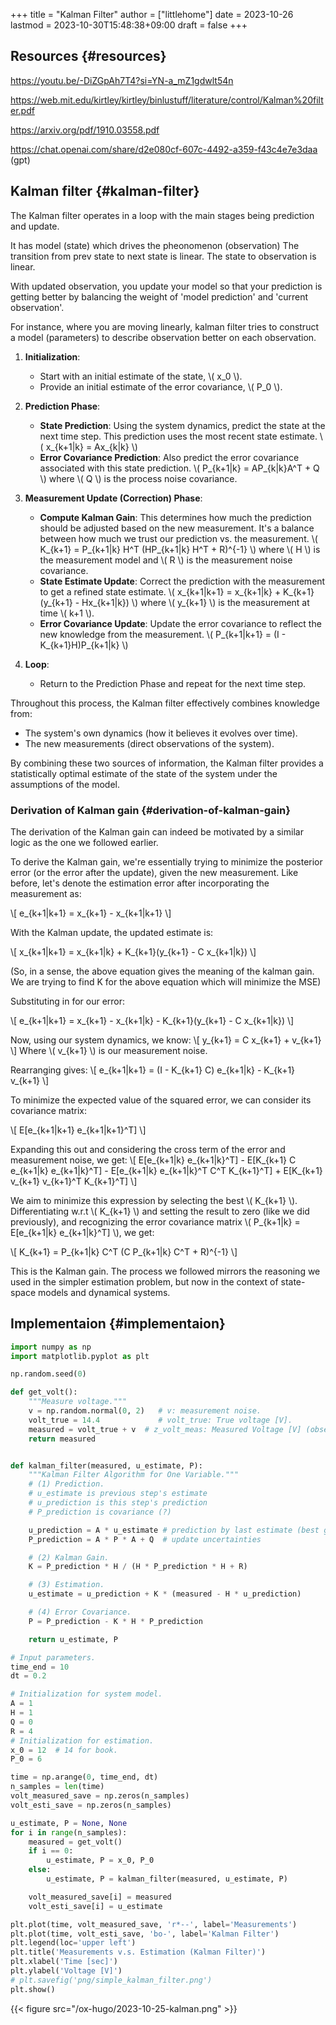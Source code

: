 +++
title = "Kalman Filter"
author = ["littlehome"]
date = 2023-10-26
lastmod = 2023-10-30T15:48:38+09:00
draft = false
+++

## Resources {#resources}

<https://youtu.be/-DiZGpAh7T4?si=YN-a_mZ1gdwlt54n>

<https://web.mit.edu/kirtley/kirtley/binlustuff/literature/control/Kalman%20filter.pdf>

<https://arxiv.org/pdf/1910.03558.pdf>

<https://chat.openai.com/share/d2e080cf-607c-4492-a359-f43c4e7e3daa> (gpt)


## Kalman filter {#kalman-filter}

The Kalman filter operates in a loop with the main stages being prediction and update.

It has model (state) which drives the pheonomenon (observation)
The transition from prev state to next state is linear.
The state to observation is linear.

With updated observation, you update your model so that your prediction is getting better by balancing the weight of 'model prediction' and 'current observation'.

For instance, where you are moving linearly, kalman filter tries to construct a model (parameters) to describe observation better on each observation.

1.  ****Initialization****:
    -   Start with an initial estimate of the state, \\( x\_0 \\).
    -   Provide an initial estimate of the error covariance, \\( P\_0 \\).

2.  ****Prediction Phase****:
    -   ****State Prediction****: Using the system dynamics, predict the state at the next time step. This prediction uses the most recent state estimate.
        \\( x\_{k+1|k} = Ax\_{k|k} \\)
    -   ****Error Covariance Prediction****: Also predict the error covariance associated with this state prediction.
          \\( P\_{k+1|k} = AP\_{k|k}A^T + Q \\)
        where \\( Q \\) is the process noise covariance.

3.  ****Measurement Update (Correction) Phase****:
    -   ****Compute Kalman Gain****: This determines how much the prediction should be adjusted based on the new measurement. It's a balance between how much we trust our prediction vs. the measurement.
          \\( K\_{k+1} = P\_{k+1|k} H^T (HP\_{k+1|k} H^T + R)^{-1} \\)
        where \\( H \\) is the measurement model and \\( R \\) is the measurement noise covariance.
    -   ****State Estimate Update****: Correct the prediction with the measurement to get a refined state estimate.
          \\( x\_{k+1|k+1} = x\_{k+1|k} + K\_{k+1}(y\_{k+1} - Hx\_{k+1|k}) \\)
        where \\( y\_{k+1} \\) is the measurement at time \\( k+1 \\).
    -   ****Error Covariance Update****: Update the error covariance to reflect the new knowledge from the measurement.
        \\( P\_{k+1|k+1} = (I - K\_{k+1}H)P\_{k+1|k} \\)

4.  ****Loop****:
    -   Return to the Prediction Phase and repeat for the next time step.

Throughout this process, the Kalman filter effectively combines knowledge from:

-   The system's own dynamics (how it believes it evolves over time).
-   The new measurements (direct observations of the system).

By combining these two sources of information, the Kalman filter provides a statistically optimal estimate of the state of the system under the assumptions of the model.


### Derivation of Kalman gain {#derivation-of-kalman-gain}

The derivation of the Kalman gain can indeed be motivated by a similar logic as the one we followed earlier.

To derive the Kalman gain, we're essentially trying to minimize the posterior error (or the error after the update), given the new measurement. Like before, let's denote the estimation error after incorporating the measurement as:

\\[ e\_{k+1|k+1} = x\_{k+1} - x\_{k+1|k+1} \\]

With the Kalman update, the updated estimate is:

\\[ x\_{k+1|k+1} = x\_{k+1|k} + K\_{k+1}(y\_{k+1} - C x\_{k+1|k}) \\]

(So, in a sense, the above equation gives the meaning of the kalman gain. We are trying to find K for the above equation which will minimize the MSE)

Substituting in for our error:

\\[ e\_{k+1|k+1} = x\_{k+1} - x\_{k+1|k} - K\_{k+1}(y\_{k+1} - C x\_{k+1|k}) \\]

Now, using our system dynamics, we know:
\\[ y\_{k+1} = C x\_{k+1} + v\_{k+1} \\]
Where \\( v\_{k+1} \\) is our measurement noise.

Rearranging gives:
\\[ e\_{k+1|k+1} = (I - K\_{k+1} C) e\_{k+1|k} - K\_{k+1} v\_{k+1} \\]

To minimize the expected value of the squared error, we can consider its covariance matrix:

\\[ E[e\_{k+1|k+1} e\_{k+1|k+1}^T] \\]

Expanding this out and considering the cross term of the error and measurement noise, we get:
\\[ E[e\_{k+1|k} e\_{k+1|k}^T] - E[K\_{k+1} C e\_{k+1|k} e\_{k+1|k}^T] - E[e\_{k+1|k} e\_{k+1|k}^T C^T K\_{k+1}^T] + E[K\_{k+1} v\_{k+1} v\_{k+1}^T K\_{k+1}^T] \\]

We aim to minimize this expression by selecting the best \\( K\_{k+1} \\). Differentiating w.r.t \\( K\_{k+1} \\) and setting the result to zero (like we did previously), and recognizing the error covariance matrix \\( P\_{k+1|k} = E[e\_{k+1|k} e\_{k+1|k}^T] \\), we get:

\\[ K\_{k+1} = P\_{k+1|k} C^T (C P\_{k+1|k} C^T + R)^{-1} \\]

This is the Kalman gain. The process we followed mirrors the reasoning we used in the simpler estimation problem, but now in the context of state-space models and dynamical systems.


## Implementaion {#implementaion}

```python
import numpy as np
import matplotlib.pyplot as plt

np.random.seed(0)
```

```python
def get_volt():
    """Measure voltage."""
    v = np.random.normal(0, 2)   # v: measurement noise.
    volt_true = 14.4             # volt_true: True voltage [V].
    measured = volt_true + v  # z_volt_meas: Measured Voltage [V] (observable).
    return measured


def kalman_filter(measured, u_estimate, P):
    """Kalman Filter Algorithm for One Variable."""
    # (1) Prediction.
    # u_estimate is previous step's estimate
    # u_prediction is this step's prediction
    # P_prediction is covariance (?)

    u_prediction = A * u_estimate # prediction by last estimate (best guess)
    P_prediction = A * P * A + Q  # update uncertainties

    # (2) Kalman Gain.
    K = P_prediction * H / (H * P_prediction * H + R)

    # (3) Estimation.
    u_estimate = u_prediction + K * (measured - H * u_prediction)

    # (4) Error Covariance.
    P = P_prediction - K * H * P_prediction

    return u_estimate, P
```

```python
# Input parameters.
time_end = 10
dt = 0.2

# Initialization for system model.
A = 1
H = 1
Q = 0
R = 4
# Initialization for estimation.
x_0 = 12  # 14 for book.
P_0 = 6

time = np.arange(0, time_end, dt)
n_samples = len(time)
volt_measured_save = np.zeros(n_samples)
volt_esti_save = np.zeros(n_samples)
```

```python
u_estimate, P = None, None
for i in range(n_samples):
    measured = get_volt()
    if i == 0:
        u_estimate, P = x_0, P_0
    else:
        u_estimate, P = kalman_filter(measured, u_estimate, P)

    volt_measured_save[i] = measured
    volt_esti_save[i] = u_estimate
```

```python
plt.plot(time, volt_measured_save, 'r*--', label='Measurements')
plt.plot(time, volt_esti_save, 'bo-', label='Kalman Filter')
plt.legend(loc='upper left')
plt.title('Measurements v.s. Estimation (Kalman Filter)')
plt.xlabel('Time [sec]')
plt.ylabel('Voltage [V]')
# plt.savefig('png/simple_kalman_filter.png')
plt.show()
```

{{< figure src="/ox-hugo/2023-10-25-kalman.png" >}}
